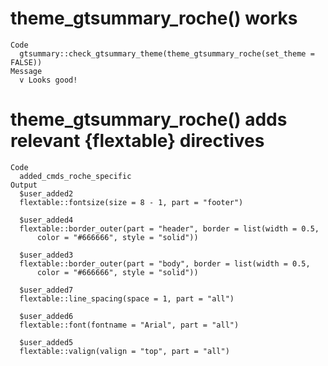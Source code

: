 # theme_gtsummary_roche() works

    Code
      gtsummary::check_gtsummary_theme(theme_gtsummary_roche(set_theme = FALSE))
    Message
      v Looks good!

# theme_gtsummary_roche() adds relevant {flextable} directives

    Code
      added_cmds_roche_specific
    Output
      $user_added2
      flextable::fontsize(size = 8 - 1, part = "footer")
      
      $user_added4
      flextable::border_outer(part = "header", border = list(width = 0.5, 
          color = "#666666", style = "solid"))
      
      $user_added3
      flextable::border_outer(part = "body", border = list(width = 0.5, 
          color = "#666666", style = "solid"))
      
      $user_added7
      flextable::line_spacing(space = 1, part = "all")
      
      $user_added6
      flextable::font(fontname = "Arial", part = "all")
      
      $user_added5
      flextable::valign(valign = "top", part = "all")
      

